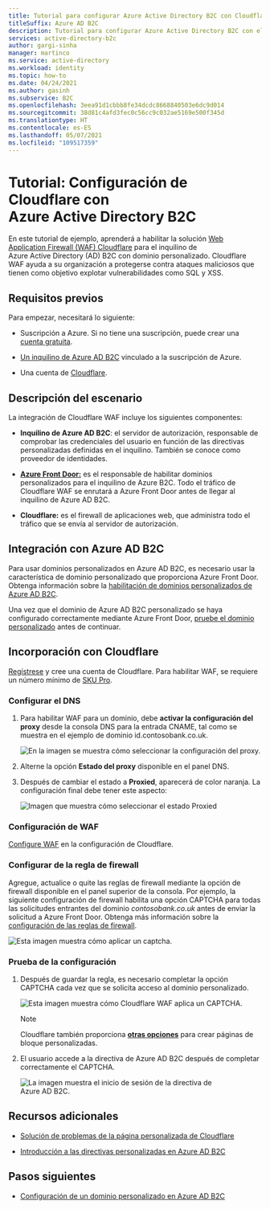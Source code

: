 ```yaml
---
title: Tutorial para configurar Azure Active Directory B2C con Cloudflare Web Application Firewall
titleSuffix: Azure AD B2C
description: Tutorial para configurar Azure Active Directory B2C con el firewall de aplicaciones web de Cloudflare para proteger las aplicaciones de ataques malintencionados.
services: active-directory-b2c
author: gargi-sinha
manager: martinco
ms.service: active-directory
ms.workload: identity
ms.topic: how-to
ms.date: 04/24/2021
ms.author: gasinh
ms.subservice: B2C
ms.openlocfilehash: 3eea91d1cbbb8fe34dcdc8668840503e6dc9d014
ms.sourcegitcommit: 38d81c4afd3fec0c56cc9c032ae5169e500f345d
ms.translationtype: HT
ms.contentlocale: es-ES
ms.lasthandoff: 05/07/2021
ms.locfileid: "109517359"
---
```

# <a name="tutorial-configure-cloudflare-with-azure-active-directory-b2c"></a>Tutorial: Configuración de Cloudflare con Azure Active Directory B2C

En este tutorial de ejemplo, aprenderá a habilitar la solución [Web Application Firewall (WAF) Cloudflare](https://www.cloudflare.com/waf/) para el inquilino de Azure Active Directory (AD) B2C con dominio personalizado. Cloudflare WAF ayuda a su organización a protegerse contra ataques maliciosos que tienen como objetivo explotar vulnerabilidades como SQL y XSS.

## <a name="prerequisites"></a>Requisitos previos

Para empezar, necesitará lo siguiente:

- Suscripción a Azure. Si no tiene una suscripción, puede crear una [cuenta gratuita](https://azure.microsoft.com/free/).

- [Un inquilino de Azure AD B2C](tutorial-create-tenant.md) vinculado a la suscripción de Azure.

- Una cuenta de [Cloudflare](https://dash.cloudflare.com/sign-up).

## <a name="scenario-description"></a>Descripción del escenario

La integración de Cloudflare WAF incluye los siguientes componentes:

- **Inquilino de Azure AD B2C**: el servidor de autorización, responsable de comprobar las credenciales del usuario en función de las directivas personalizadas definidas en el inquilino.  También se conoce como proveedor de identidades.

- [**Azure Front Door:**](../frontdoor/front-door-overview.md) es el responsable de habilitar dominios personalizados para el inquilino de Azure B2C. Todo el tráfico de Cloudflare WAF se enrutará a Azure Front Door antes de llegar al inquilino de Azure AD B2C.

- **Cloudflare:** es el firewall de aplicaciones web, que administra todo el tráfico que se envía al servidor de autorización.

## <a name="integrate-with-azure-ad-b2c"></a>Integración con Azure AD B2C

Para usar dominios personalizados en Azure AD B2C, es necesario usar la característica de dominio personalizado que proporciona Azure Front Door. Obtenga información sobre la [habilitación de dominios personalizados de Azure AD B2C](./custom-domain.md?pivots=b2c-user-flow).  

Una vez que el dominio de Azure AD B2C personalizado se haya configurado correctamente mediante Azure Front Door, [pruebe el dominio personalizado](./custom-domain.md?pivots=b2c-custom-policy#test-your-custom-domain) antes de continuar.  

## <a name="onboard-with-cloudflare"></a>Incorporación con Cloudflare

[Regístrese](https://dash.cloudflare.com/sign-up) y cree una cuenta de Cloudflare. Para habilitar WAF, se requiere un número mínimo de [SKU Pro](https://www.cloudflare.com/plans/).

### <a name="configure-dns"></a>Configurar el DNS

1. Para habilitar WAF para un dominio, debe **activar la configuración del proxy** desde la consola DNS para la entrada CNAME, tal como se muestra en el ejemplo de dominio id.contosobank.co.uk.

   ![En la imagen se muestra cómo seleccionar la configuración del proxy.](./media/partner-cloudflare/select-proxy-settings.png)

1. Alterne la opción **Estado del proxy** disponible en el panel DNS.

1. Después de cambiar el estado a **Proxied**, aparecerá de color naranja. La configuración final debe tener este aspecto:

   ![Imagen que muestra cómo seleccionar el estado Proxied](./media/partner-cloudflare/select-proxied.png)

### <a name="configure-waf"></a>Configuración de WAF

[Configure WAF](https://www.cloudflare.com/waf/) en la configuración de Cloudflare.

### <a name="configure-firewall-rule"></a>Configurar de la regla de firewall

Agregue, actualice o quite las reglas de firewall mediante la opción de firewall disponible en el panel superior de la consola. Por ejemplo, la siguiente configuración de firewall habilita una opción CAPTCHA para todas las solicitudes entrantes del dominio *contosobank.co.uk* antes de enviar la solicitud a Azure Front Door. Obtenga más información sobre la [configuración de las reglas de firewall](https://support.cloudflare.com/hc/articles/360016473712-Cloudflare-Firewall-Rules).

![Esta imagen muestra cómo aplicar un captcha.](./media/partner-cloudflare/configure-firewall-rule.png)

### <a name="test-the-settings"></a>Prueba de la configuración

1. Después de guardar la regla, es necesario completar la opción CAPTCHA cada vez que se solicita acceso al dominio personalizado.

   ![Esta imagen muestra cómo Cloudflare WAF aplica un CAPTCHA.](./media/partner-cloudflare/enforce-captcha.png)

   > [!NOTE]
   > Cloudflare también proporciona [**otras opciones**](https://support.cloudflare.com/hc/en-us/articles/200172706-Configuring-Custom-Pages-Error-and-Challenge-) para crear páginas de bloque personalizadas.  

2. El usuario accede a la directiva de Azure AD B2C después de completar correctamente el CAPTCHA.

   ![La imagen muestra el inicio de sesión de la directiva de Azure AD B2C.](./media/partner-cloudflare/azure-ad-b2c-policy.png)


## <a name="additional-resources"></a>Recursos adicionales

- [Solución de problemas de la página personalizada de Cloudflare](https://support.cloudflare.com/hc/en-us/articles/200172706-Configuring-Custom-Pages-Error-and-Challenge-#5QWV2KVjLnaAQ8L4tjiguw)

- [Introducción a las directivas personalizadas en Azure AD B2C](./tutorial-create-user-flows.md?pivots=b2c-custom-policy&tabs=applications)

## <a name="next-steps"></a>Pasos siguientes 
 
- [Configuración de un dominio personalizado en Azure AD B2C](./custom-domain.md?pivots=b2c-user-flow)
